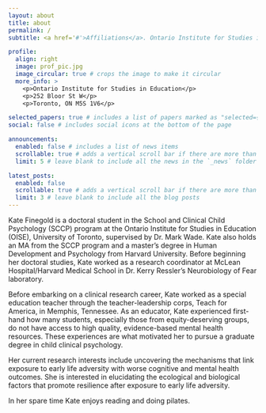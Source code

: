 ```yaml
---
layout: about
title: about
permalink: /
subtitle: <a href='#'>Affiliations</a>. Ontario Institute for Studies in Education (OISE)

profile:
  align: right
  image: prof_pic.jpg
  image_circular: true # crops the image to make it circular
  more_info: >
    <p>Ontario Institute for Studies in Education</p>
    <p>252 Bloor St W</p>
    <p>Toronto, ON M5S 1V6</p>

selected_papers: true # includes a list of papers marked as "selected={true}"
social: false # includes social icons at the bottom of the page

announcements:
  enabled: false # includes a list of news items
  scrollable: true # adds a vertical scroll bar if there are more than 3 news items
  limit: 5 # leave blank to include all the news in the `_news` folder

latest_posts:
  enabled: false
  scrollable: true # adds a vertical scroll bar if there are more than 3 new posts items
  limit: 3 # leave blank to include all the blog posts
---
```


Kate Finegold is a doctoral student in the School and Clinical Child Psychology (SCCP) program at the Ontario Institute for Studies in Education (OISE), University of Toronto, supervised by Dr. Mark Wade. Kate also holds an MA from the SCCP program and a master’s degree in Human Development and Psychology from Harvard University. Before beginning her doctoral studies, Kate worked as a research coordinator at McLean Hospital/Harvard Medical School in Dr. Kerry Ressler’s Neurobiology of Fear laboratory. 

Before embarking on a clinical research career, Kate worked as a special education teacher through the teacher-leadership corps, Teach for America, in Memphis, Tennessee. As an educator, Kate experienced first-hand how many students, especially those from equity-deserving groups, do not have access to high quality, evidence-based mental health resources. These experiences are what motivated her to pursue a graduate degree in child clinical psychology. 

Her current research interests include uncovering the mechanisms that link exposure to early life adversity with worse cognitive and mental health outcomes. She is interested in elucidating the ecological and biological factors that promote resilience after exposure to early life adversity. 

In her spare time Kate enjoys reading and doing pilates. 
